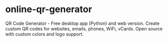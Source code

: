 # online-qr-generator
QR Code Generator - Free desktop app (Python) and web version. Create custom QR codes for websites, emails, phones, WiFi, vCards. Open source with custom colors and logo support.
